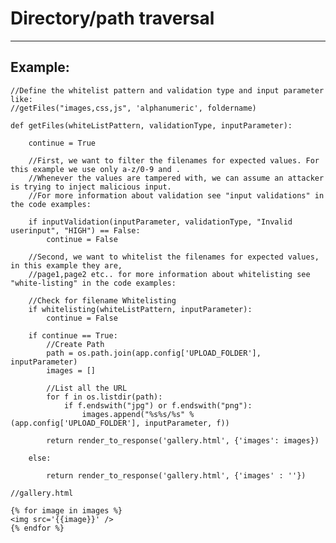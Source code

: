 # Directory/path traversal
-------

## Example:


	//Define the whitelist pattern and validation type and input parameter like:
	//getFiles("images,css,js", 'alphanumeric', foldername)

	def getFiles(whiteListPattern, validationType, inputParameter):
		
		continue = True

		//First, we want to filter the filenames for expected values. For this example we use only a-z/0-9 and .
		//Whenever the values are tampered with, we can assume an attacker is trying to inject malicious input.
		//For more information about validation see "input validations" in the code examples:

		if inputValidation(inputParameter, validationType, "Invalid userinput", "HIGH") == False:
			continue = False

		//Second, we want to whitelist the filenames for expected values, in this example they are,
		//page1,page2 etc.. for more information about whitelisting see "white-listing" in the code examples:

		//Check for filename Whitelisting
		if whitelisting(whiteListPattern, inputParameter):
			continue = False

		if continue == True:
			//Create Path
			path = os.path.join(app.config['UPLOAD_FOLDER'], inputParameter)   
			images = []
			
			//List all the URL
			for f in os.listdir(path):
			    if f.endswith("jpg") or f.endswith("png"):
			        images.append("%s%s/%s" % (app.config['UPLOAD_FOLDER'], inputParameter, f))

			return render_to_response('gallery.html', {'images': images})

		else:

		 	return render_to_response('gallery.html', {'images' : ''})

	//gallery.html

    {% for image in images %}
    <img src='{{image}}' />
    {% endfor %}
